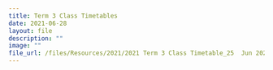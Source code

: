 ```yaml
---
title: Term 3 Class Timetables
date: 2021-06-28
layout: file
description: ""
image: ""
file_url: /files/Resources/2021/2021 Term 3 Class Timetable_25  Jun 2021.pdf
---
```

